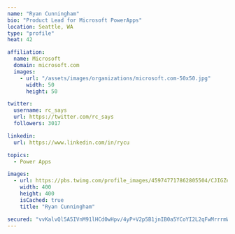 ```yaml
---
name: "Ryan Cunningham"
bio: "Product Lead for Microsoft PowerApps"
location: Seattle, WA
type: "profile"
heat: 42

affiliation:
  name: Microsoft
  domain: microsoft.com
  images:
    - url: "/assets/images/organizations/microsoft.com-50x50.jpg"
      width: 50
      height: 50

twitter:
  username: rc_says
  url: https://twitter.com/rc_says
  followers: 3017

linkedin:
  url: https://www.linkedin.com/in/rycu

topics:
  - Power Apps

images:
  - url: https://pbs.twimg.com/profile_images/459747717862805504/CJIGZejd_400x400.png
    width: 400
    height: 400
    isCached: true
    title: "Ryan Cunningham"

secured: "vvKalvQl5A5IVnM91lHCd0wHpv/4yP+V2p5B1jnIB0a5YCoYI2L2qFwMrrrmW1c0dqiAb0um7EUBfyPmEA7ZMYxtx11hCRLxgjcWk1B66cKIEPQSz1I6R/rMMEWEFuALZ/EjTqATJtiVMLEIi0QRY5NBrC9ziAK8EkCqLczLLLGn1knlNguWhmKtMERgeHtrG6qZWmEBPqKSQx/eZJL4QuOb7PIQdxu0/BDTWqVLjfKnItU7UcJwvrOdjaBT5uB8gLJJU+k07mzmmqPm0Sr6Hua3Ji77NWuI5yjbatemcuVVmhf7nRkAWKEptdFWJ3hTwoYmNgbx5luOSK7YT4XxPs667hH1ywGGtOffsO+78QE6GkV3NZFsz2bVQWTL1gB0KP1TEjolRC9BJmAhCfZyomcXozsD+qBfPWD+YIITVwM=;u8FSC4CnHjtduqBRt/28kg=="
---
```


